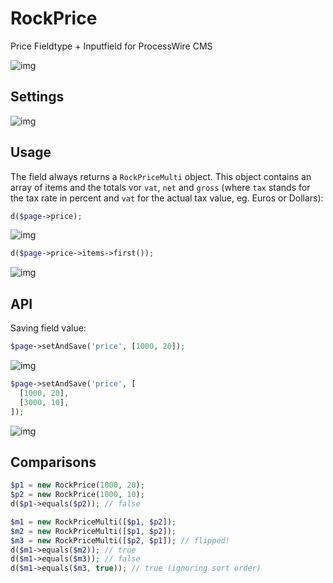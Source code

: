 # RockPrice

Price Fieldtype + Inputfield for ProcessWire CMS

![img](https://i.imgur.com/l38LSuV.gif)

## Settings

![img](https://i.imgur.com/anXgl01.png)

## Usage

The field always returns a `RockPriceMulti` object. This object contains an array of items and the totals vor `vat`, `net` and `gross` (where `tax` stands for the tax rate in percent and `vat` for the actual tax value, eg. Euros or Dollars):

```php
d($page->price);
```
![img](https://i.imgur.com/NmQ8Gl5.png)

```php
d($page->price->items->first());
```
![img](https://i.imgur.com/6hSQumY.png)

## API

Saving field value:

```php
$page->setAndSave('price', [1000, 20]);
```
![img](https://i.imgur.com/KBoAEx6.png)

```php
$page->setAndSave('price', [
  [1000, 20],
  [3000, 10],
]);
```
![img](https://i.imgur.com/VmUlUMn.png)


## Comparisons

```php
$p1 = new RockPrice(1000, 20);
$p2 = new RockPrice(1000, 10);
d($p1->equals($p2)); // false

$m1 = new RockPriceMulti([$p1, $p2]);
$m2 = new RockPriceMulti([$p1, $p2]);
$m3 = new RockPriceMulti([$p2, $p1]); // flipped!
d($m1->equals($m2)); // true
d($m1->equals($m3)); // false
d($m1->equals($m3, true)); // true (ignoring sort order)
```
